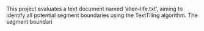 This project evaluates a text document named ‘alien-life.txt’, aiming to identify all potential segment boundaries using the TextTiling algorithm. The segment boundari